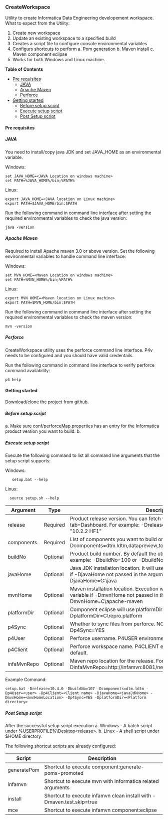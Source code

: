### CreateWorkspace
Utility to create Informatica Data Engineering developement workspace.
What to expect from the Utility:
   1. Create new workspace
   2. Update an existing workspace to a specified build
   3. Creates a script file to configure console environmental variables
   4. Configurs shortcuts to perform
      a. Pom generation
      b. Maven install
      c. Maven component eclipse
   5. Works for both Windows and Linux machine.
  

**Table of Contents**  

- [Pre requisites](#pre-requisites)
  - [JAVA](#java)
  - [Apache Maven](#apache-maven)
  - [Perforce](#perforce)
- [Getting started](#getting-started)
  - [Before setup script](#before-setup-script)
  - [Execute setup script](#execute-setup-script)
  - [Post Setup script](#post-setup-script)

#### Pre requisites
##### JAVA
You need to install/copy java JDK and set JAVA_HOME as an environmental variable.

Windows:

    set JAVA_HOME=<JAVA Location on windows machine>
    set PATH=%JAVA_HOME%/bin;%PATH%

Linux:

    export JAVA_HOME=<JAVA location on Linux machine>
    export PATH=$JAVA_HOME/bin:$PATH
  
Run the following command in command line interface after setting the required environmental variables to check the java version:

    java -version

##### Apache Maven
Required to install Apache maven 3.0 or above version.
Set the following environmental variables to handle command line interface:

Windows:

    set MVN_HOME=<Maven Location on windows machine>
    set PATH=%MVN_HOME%/bin;%PATH%

Linux:

    export MVN_HOME=<Maven location on Linux machine>
    export PATH=$MVN_HOME/bin:$PATH

Run the following command in command line interface after setting the required environmental variables to check the maven version:

    mvn -version

##### Perforce
CreateWorkspace utility uses the perforce command line interface. P4v needs to be configured and you should have valid credentails.

Run the following command in command line interface to verify perforce command availability:

    p4 help
    
#### Getting started
Download/clone the project from github. 

##### Before setup script
a. Make sure conf/perforceMap.properties has an entry for the Informatica product version you want to build.
b. 

##### Execute setup script
Execute the following command to list all command line arguments that the setup script supports:

Windows:

       setup.bat --help

Linux:
    
      source setup.sh --help

| Argument| Type| Description | 
|----------|---|---------------|
|release|Required|Product release version. You can fetch version details from http://condor/?tab=Dashboard. For example: -Drelease=10.4.0 or -Drelease=10.2.201 for "10.2.2 HF1"|
|components|Required|List of components you want to build on your workspace. For example: -Dcomponents=dtm.ldtm,datapreview,tools.core|
|buildNo| Optional|Product build number. By default the utility will use latest build number. For example: -DbuildNo=100 or -DbuildNo=latest      |
|javaHome|Optional|Java JDK installation location. It will use JAVA_HOME environmental variable if -DjavaHome not passed in the argument line. For Example: -DjavaHome=C:\java  |
|mvnHome|Optional|Maven installation location. Execution will honor MVN_HOME environmental variable if -DmvnHome not passed in the argument line. For Example: -DmvnHome=C\apache-maven|
|platformDir|Optional|Component eclipse will use platformDir to set -Ddirectory. For example -DplatformDir=C\repro\.platform|
|p4Sync|Optional|Whether to sync files from perforce. NO by default. For Example: -Dp4Sync=YES|
|p4User|Optional|Perforce username. P4USER environment variable will be used by default.|
|p4Client|Optional|Perforce workspace name. P4CLIENT environment variable will be used by default.|
|infaMvnRepo|Optional|Maven repo location for the release. For example: -DinfaMvnRepo=http://infamvn:8081/nexus/content/groups/1040OFFLIN64/|

Example Command:

    setup.bat -Drelease=10.4.0 -DbuildNo=107 -Dcomponents=dtm.ldtm -Dp4User=<user> -Dp4Client=<Client name> -DjavaHome=<javaJdkHome> -DmvnHome=<mvnHomeLocation> -Dp4Sync=YES -DplatformDir=<Platform directory>

##### Post Setup script
After the successful setup script execution
a. Windows - A batch script under %USERPROFILE%\Desktop\<release>\.
b. Linux - A shell script under $HOME directory.

The following shortcut scripts are already configured:

| Script| Description | 
|----------|---------------|
|generatePom|Shortcut to execute component:generate-poms-promoted|
|infamvn|Shortcut to execute mvn with Informatica related arguments|
|install|Shortcut to execute infamvn clean install with -Dmaven.test.skip=true|
|mce|Shortcut to execute infamvn component:eclipse|


